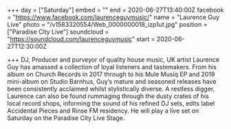 +++
day = ["Saturday"]
embed = ""
end = 2020-06-27T13:40:00Z
facebook = "https://www.facebook.com/laurenceguymusic/"
name = "Laurence Guy Live"
photo = "/v1583320554/Web_0000000018_izp1ut.jpg"
position = ["Paradise City Live"]
soundcloud = "https://soundcloud.com/laurenceguymusic"
start = 2020-06-27T12:30:00Z

+++
DJ, Producer and purveyor of quality house music, UK artist Laurence Guy has amassed a collection of loyal listeners and tastemakers. From his album on Church Records in 2017 through to his Mule Musiq EP and 2019 mini-album on Studio Barnhus, Guy’s mature and seasoned releases have been consistently acclaimed whilst stylistically diverse. A restless digger, Laurence can also be found rummaging through the dusty crates of his local record shops, informing the sound of his refined DJ sets, edits label Accidental Pieces and Rinse FM residency. He will play a live set on Saturday on the Paradise City Live Stage.